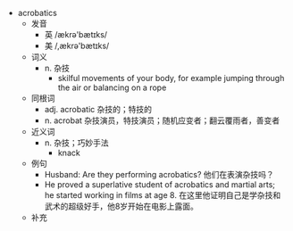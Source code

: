 - acrobatics
  - 发音
    - 英 /ækrə'bætɪks/
    - 美 /,ækrə'bætɪks/
  - 词义
    - n. 杂技
      - skilful movements of your body, for example jumping through the air or balancing on a rope
  - 同根词
    - adj. acrobatic 杂技的；特技的
    - n. acrobat 杂技演员，特技演员；随机应变者；翻云覆雨者，善变者
  - 近义词
    - n. 杂技；巧妙手法
      - knack
  - 例句
    - Husband: Are they performing acrobatics? 他们在表演杂技吗？
    - He proved a superlative student of acrobatics and martial arts; he started working in films at age 8. 在这里他证明自己是学杂技和武术的超级好手，他8岁开始在电影上露面。
  - 补充